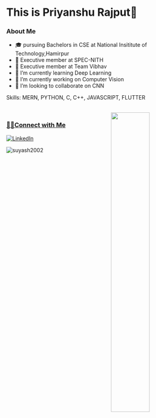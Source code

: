 <h1> This is Priyanshu Rajput🧑</h1>

<h3> About Me </h3>  

- 🎓 pursuing Bachelors in CSE at National Insititute of Technology,Hamirpur
- 💼 Executive member at SPEC-NITH
- 💼 Executive member at Team Vibhav
- 🌱 I’m currently learning Deep Learning 
- 🔭 I’m currently working on Computer Vision
- 👯 I’m looking to collaborate on CNN

Skills: MERN, PYTHON, C, C++, JAVASCRIPT, FLUTTER

 <br/>
 <a href="https://github.com/Priyanshu-rajput-01?tab=repositories">
  <img align="right" src="https://github-readme-stats.vercel.app/api?username=Priyanshu-rajput-01&show_icons=true&title_color=ffcccc&icon_color=ffcccc&text_color=ffffff&bg_color=0d111a" width="45%" />
 
<h3>🤝🏻Connect with Me </h3>
<p>
<a rel="noreferrer"href="hhttps://www.linkedin.com/in/priyanshu-rajput-144990201/" target="_blank" ><img alt="LinkedIn" src="https://img.shields.io/badge/linkedin%20-%230077B5.svg?&style=for-the-badge&logo=linkedin&logoColor=white"/></a>

</p>
 <p>
 <img align="left" src="https://github-readme-stats.vercel.app/api/top-langs?username=Priyanshu-rajput-01&show_icons=true&locale=en&layout=compact" alt="suyash2002" />&nbsp;</p>

<!--
**Priyanshu-rajput-01/Priyanshu-rajput-01** is a ✨ _special_ ✨ repository because its `README.md` (this file) appears on your GitHub profile.

Here are some ideas to get you started:

- 🔭 I’m currently working on ...
- 🌱 I’m currently learning ...
- 👯 I’m looking to collaborate on ...
- 🤔 I’m looking for help with ...
- 💬 Ask me about ...
- 📫 How to reach me: ...
- 😄 Pronouns: ...
- ⚡ Fun fact: ...
-->

